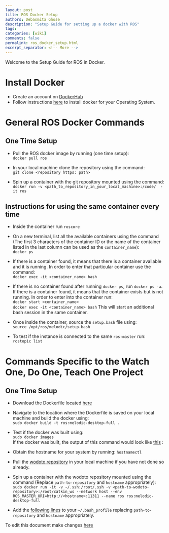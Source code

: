 ```yaml
---
layout: post
title: ROS Docker Setup
authors: Debasmita Ghose
description: "Setup Guide for setting up a docker with ROS"
tags: 
categories: [wiki]
comments: false
permalink: ros_docker_setup.html
excerpt_separator: <!-- More -->
---
```


Welcome to the Setup Guide for ROS in Docker. 

<!-- More -->


# Install Docker
 
- Create an account on [DockerHub](https://hub.docker.com/)
- Follow instructions [here](https://docs.docker.com/get-docker/) to install docker for your Operating System. 

# General ROS Docker Commands

## One Time Setup

- Pull the ROS docker image by running (one time setup):  
`docker pull ros`

- In your local machine clone the repository using the command:  
`git clone <repository https: path>`

- Spin up a container with the git repository mounted using the command:  
`docker run -v <path_to_repository_in_your_local_machine>:/code/  -it ros`

## Instructions for using the same container every time

- Inside the container run `roscore`
 
- On a new terminal, list all the available containers using the command (The first 3 characters of the container ID or the name of the container listed in the last column can be used as the `container_name`):  
`docker ps`

- If there is a container found, it means that there is a container available and it is running. In order to enter that particular container use the command:   
`docker exec -it <container_name> bash`

- If there is no container found after running `docker ps`, run `docker ps -a`. If there is a container found, it means that the container exists but is not running. In order to enter into the container run:  
`docker start <container_name>`   
`docker exec -it <container_name> bash`
This will start an additional bash session in the same container.    

- Once inside the container, source the `setup.bash` file using:  
`source /opt/ros/melodic/setup.bash`

- To test if the instance is connected to the same `ros-master` run:  
`rostopic list`

# Commands Specific to the Watch One, Do One, Teach One Project

## One Time Setup

- Download the Dockerfile located [here](https://github.com/ScazLab/wodoto/blob/master/Docker_Files/Dockerfile)

- Navigate to the location where the Dockerfile is saved on your local machine and build the docker using:  
`sudo docker build -t ros:melodic-desktop-full .`

- Test if the docker was built using:  
`sudo docker images`  
If the docker was built, the output of this command would look like [this](https://github.com/ScazLab/ScazLab.github.io/blob/master/images/sudo_docker_images.png) :  

 
 - Obtain the hostname for your system by running: `hostnamectl`
 
 - Pull the [wodoto repository](https://github.com/ScazLab/wodoto) in your local machine if you have not done so already. 
 
 - Spin up a container with the wodoto repository mounted using the command (Replace `path-to-repository` and `hostname` appropriately):  
 `sudo docker run -it -v ~/.ssh:/root/.ssh -v <path-to-wodoto-repository>:/root/catkin_ws --network host --env ROS_MASTER_URI=http://<hostname>:11311 --name ros ros:melodic-desktop-full`
 
 - Add the [following lines](https://github.com/ScazLab/wodoto/blob/master/Docker_Files/.bash_profile) to your `~/.bash_profile` replacing `path-to-repository` and `hostname` appropriately. 
 
 


To edit this document make changes [here](https://github.com/ScazLab/ScazLab.github.io/blob/master/_posts/2020-05-18-ROS-Docker-Setup.md)


